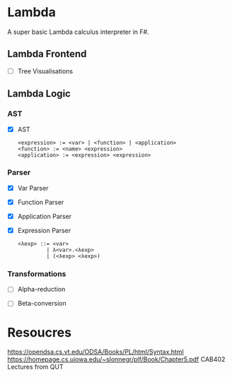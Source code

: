 # Lambda

A super basic Lambda calculus interpreter in F#.

## Lambda Frontend
- [ ] Tree Visualisations

## Lambda Logic

### AST
- [x] AST

    ```plaintext
    <expression> := <var> | <function> | <application>
    <function> := <name> <expression>
    <application> := <expression> <expression>
    ```

### Parser
- [x] Var Parser
- [x] Function Parser
- [x] Application Parser
- [x] Expression Parser

    ```plaintext
    <λexp> ::= <var>
             | λ<var>.<λexp>
             | (<λexp> <λexp>)
    ```

### Transformations
- [ ] Alpha-reduction
- [ ] Beta-conversion



# Resoucres
https://opendsa.cs.vt.edu/ODSA/Books/PL/html/Syntax.html
https://homepage.cs.uiowa.edu/~slonnegr/plf/Book/Chapter5.pdf
CAB402 Lectures from QUT
